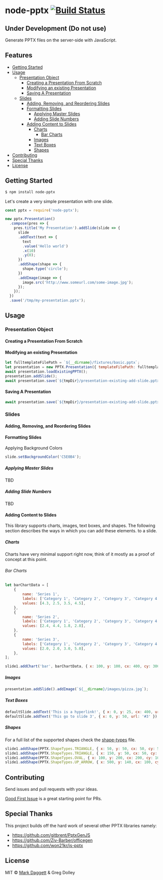 # node-pptx [![Build Status](https://travis-ci.org/heavysixer/node-pptx.svg?branch=master)](https://travis-ci.org/heavysixer/node-pptx)

## Under Development (Do not use)

Generate PPTX files on the server-side with JavaScript.

## Features

<!-- START doctoc generated TOC please keep comment here to allow auto update -->
<!-- DON'T EDIT THIS SECTION, INSTEAD RE-RUN doctoc TO UPDATE -->


- [Getting Started](#getting-started)
- [Usage](#usage)
  - [Presentation Object](#presentation-object)
    - [Creating a Presentation From Scratch](#creating-a-presentation-from-scratch)
    - [Modifying an existing Presentation](#modifying-an-existing-presentation)
    - [Saving A Presentation](#saving-a-presentation)
  - [Slides](#slides)
    - [Adding, Removing, and Reordering Slides](#adding-removing-and-reordering-slides)
    - [Formatting Slides](#formatting-slides)
      - [Applying Master Slides](#applying-master-slides)
      - [Adding Slide Numbers](#adding-slide-numbers)
    - [Adding Content to Slides](#adding-content-to-slides)
      - [Charts](#charts)
        - [Bar Charts](#bar-charts)
      - [Images](#images)
      - [Text Boxes](#text-boxes)
      - [Shapes](#shapes)
- [Contributing](#contributing)
- [Special Thanks](#special-thanks)
- [License](#license)

<!-- END doctoc generated TOC please keep comment here to allow auto update -->

## Getting Started

```bash
$ npm install node-pptx
```

Let's create a very simple presentation with one slide.

```javascript
const pptx = require('node-pptx');

new pptx.Presentation()
  .compose(pres => {
    pres.title('My Presentation').addSlide(slide => {
      slide
      .addText(text => {
        text
        .value('Hello world')
        .x(10)
        .y(0);
      })
      .addShape(shape => {
        shape.type('circle');
      })
      .addImage(image => {
        image.src('http://www.someurl.com/some-image.jpg');
      });
    });
  })
  .save('/tmp/my-presentation.pptx');
```

## Usage

### Presentation Object

#### Creating a Presentation From Scratch

#### Modifying an existing Presentation
```javascript
let fulltemplateFilePath = `${__dirname}/fixtures/basic.pptx`;
let presentation = new PPTX.Presentation({ templateFilePath: fulltemplateFilePath });
await presentation.loadExistingPPTX();
presentation.addSlide();
await presentation.save(`${tmpDir}/presentation-existing-add-slide.pptx`);
```

#### Saving A Presentation
```javascript
await presentation.save(`${tmpDir}/presentation-existing-add-slide.pptx`);
```

### Slides

#### Adding, Removing, and Reordering Slides

#### Formatting Slides

Applying Background Colors

```javascript
slide.setBackgroundColor('C5E0B4');
```

##### Applying Master Slides
TBD
##### Adding Slide Numbers
TBD

#### Adding Content to Slides
This library supports charts, images, text boxes, and shapes. The following section
describes the ways in which you can add these elements. to a slide.

##### Charts
Charts have very minimal support right now, think of it mostly as a proof of concept at this point.

###### Bar Charts

```javascript
let barChartData = [
    {
        name: 'Series 1',
        labels: ['Category 1', 'Category 2', 'Category 3', 'Category 4'],
        values: [4.3, 2.5, 3.5, 4.5],
    },
    {
        name: 'Series 2',
        labels: ['Category 1', 'Category 2', 'Category 3', 'Category 4'],
        values: [2.4, 4.4, 1.8, 2.8],
    },
    {
        name: 'Series 3',
        labels: ['Category 1', 'Category 2', 'Category 3', 'Category 4'],
        values: [2.0, 2.0, 3.0, 5.0],
    },
];

slide1.addChart('bar', barChartData, { x: 100, y: 100, cx: 400, cy: 300 });
```

##### Images
```javascript
presentation.addSlide().addImage(`${__dirname}/images/pizza.jpg`);
```
##### Text Boxes
```javascript
defaultSlide.addText('This is a hyperlink!', { x: 0, y: 25, cx: 400, url: 'http://www.google.com' });
defaultSlide.addText('This go to slide 3', { x: 0, y: 50, url: '#3' });
```
##### Shapes
For a full list of the supported shapes check the
[shape-types](https://github.com/heavysixer/node-pptx/blob/master/lib/shape-types.js) file.

```javascript
slide1.addShape(PPTX.ShapeTypes.TRIANGLE, { x: 50, y: 50, cx: 50, cy: 50 });
slide1.addShape(PPTX.ShapeTypes.TRIANGLE, { x: 150, y: 50, cx: 50, cy: 50, color: '00FF00' });
slide1.addShape(PPTX.ShapeTypes.OVAL, { x: 100, y: 200, cx: 200, cy: 100, text: 'hello world!' });
slide1.addShape(PPTX.ShapeTypes.UP_ARROW, { x: 500, y: 140, cx: 100, cy: 50, color: '0000FF', url: 'www.google.com' });
```

## Contributing

Send issues and pull requests with your ideas.

[Good First Issue](https://github.com/heavysixer/node-pptx/labels/Good%20First%20Issue) is a great starting point for PRs.

## Special Thanks

This project builds off the hard work of several other PPTX libraries namely:

* <https://github.com/gitbrent/PptxGenJS>
* <https://github.com/Ziv-Barber/officegen>
* <https://github.com/won21kr/js-pptx>

## License

MIT © [Mark Daggett](https://github.com/heavysixer) & Greg Dolley
